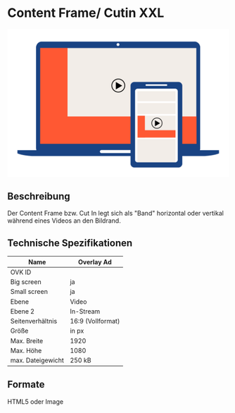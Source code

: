 # Content Frame/ Cutin XXL
<img alt="OVK_WF_Video_Content_Frame_02 (002)" src="https://github.com/BVDW-org/ovk-docusaurus/blob/main/ovk/static/img/formats/OVK_WF_Video_Content_Frame_02.png?raw=true" />


## Beschreibung
Der Content Frame bzw. Cut In legt sich als "Band" horizontal oder vertikal während eines Videos an den Bildrand.

## Technische Spezifikationen

| Name            | Overlay Ad     |
|-----------------|----------------|
| OVK ID          |                |
| Big screen      | ja             |
| Small screen    | ja             |
| Ebene           | Video          |
| Ebene 2         | In-Stream      |
| Seitenverhältnis| 16:9 (Vollformat)|
| Größe           | in px          |
| Max. Breite     | 1920           |
| Max. Höhe       | 1080           |
| max. Dateigewicht| 250 kB        |




## Formate
HTML5 oder Image
